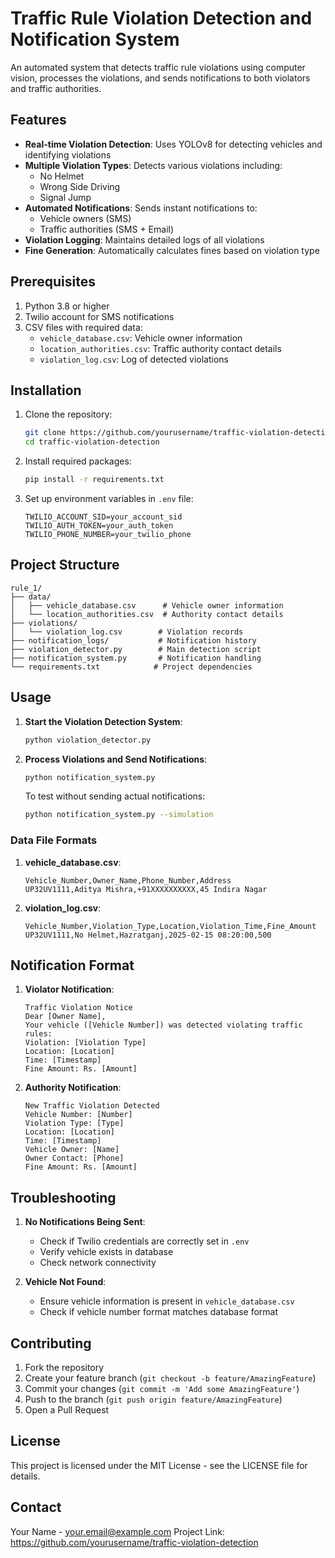 # Traffic Rule Violation Detection and Notification System

An automated system that detects traffic rule violations using computer vision, processes the violations, and sends notifications to both violators and traffic authorities.

## Features

- **Real-time Violation Detection**: Uses YOLOv8 for detecting vehicles and identifying violations
- **Multiple Violation Types**: Detects various violations including:
  - No Helmet
  - Wrong Side Driving
  - Signal Jump
- **Automated Notifications**: Sends instant notifications to:
  - Vehicle owners (SMS)
  - Traffic authorities (SMS + Email)
- **Violation Logging**: Maintains detailed logs of all violations
- **Fine Generation**: Automatically calculates fines based on violation type

## Prerequisites

1. Python 3.8 or higher
2. Twilio account for SMS notifications
3. CSV files with required data:
   - `vehicle_database.csv`: Vehicle owner information
   - `location_authorities.csv`: Traffic authority contact details
   - `violation_log.csv`: Log of detected violations

## Installation

1. Clone the repository:
   ```bash
   git clone https://github.com/yourusername/traffic-violation-detection.git
   cd traffic-violation-detection
   ```

2. Install required packages:
   ```bash
   pip install -r requirements.txt
   ```

3. Set up environment variables in `.env` file:
   ```
   TWILIO_ACCOUNT_SID=your_account_sid
   TWILIO_AUTH_TOKEN=your_auth_token
   TWILIO_PHONE_NUMBER=your_twilio_phone
   ```

## Project Structure

```
rule_1/
├── data/
│   ├── vehicle_database.csv      # Vehicle owner information
│   └── location_authorities.csv  # Authority contact details
├── violations/
│   └── violation_log.csv        # Violation records
├── notification_logs/           # Notification history
├── violation_detector.py        # Main detection script
├── notification_system.py       # Notification handling
└── requirements.txt            # Project dependencies
```

## Usage

1. **Start the Violation Detection System**:
   ```bash
   python violation_detector.py
   ```

2. **Process Violations and Send Notifications**:
   ```bash
   python notification_system.py
   ```

   To test without sending actual notifications:
   ```bash
   python notification_system.py --simulation
   ```

### Data File Formats

1. **vehicle_database.csv**:
   ```
   Vehicle_Number,Owner_Name,Phone_Number,Address
   UP32UV1111,Aditya Mishra,+91XXXXXXXXXX,45 Indira Nagar
   ```

2. **violation_log.csv**:
   ```
   Vehicle_Number,Violation_Type,Location,Violation_Time,Fine_Amount
   UP32UV1111,No Helmet,Hazratganj,2025-02-15 08:20:00,500
   ```

## Notification Format

1. **Violator Notification**:
   ```
   Traffic Violation Notice
   Dear [Owner Name],
   Your vehicle ([Vehicle Number]) was detected violating traffic rules:
   Violation: [Violation Type]
   Location: [Location]
   Time: [Timestamp]
   Fine Amount: Rs. [Amount]
   ```

2. **Authority Notification**:
   ```
   New Traffic Violation Detected
   Vehicle Number: [Number]
   Violation Type: [Type]
   Location: [Location]
   Time: [Timestamp]
   Vehicle Owner: [Name]
   Owner Contact: [Phone]
   Fine Amount: Rs. [Amount]
   ```

## Troubleshooting

1. **No Notifications Being Sent**:
   - Check if Twilio credentials are correctly set in `.env`
   - Verify vehicle exists in database
   - Check network connectivity

2. **Vehicle Not Found**:
   - Ensure vehicle information is present in `vehicle_database.csv`
   - Check if vehicle number format matches database format

## Contributing

1. Fork the repository
2. Create your feature branch (`git checkout -b feature/AmazingFeature`)
3. Commit your changes (`git commit -m 'Add some AmazingFeature'`)
4. Push to the branch (`git push origin feature/AmazingFeature`)
5. Open a Pull Request

## License

This project is licensed under the MIT License - see the LICENSE file for details.

## Contact

Your Name - your.email@example.com
Project Link: https://github.com/yourusername/traffic-violation-detection
